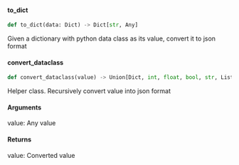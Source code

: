 #### to\_dict

```python
def to_dict(data: Dict) -> Dict[str, Any]
```

Given a dictionary with python data class as its value,
convert it to json format

#### convert\_dataclass

```python
def convert_dataclass(value) -> Union[Dict, int, float, bool, str, List]
```

Helper class. Recursively convert value into json format
#### Arguments
value: Any value

#### Returns

value: Converted value

